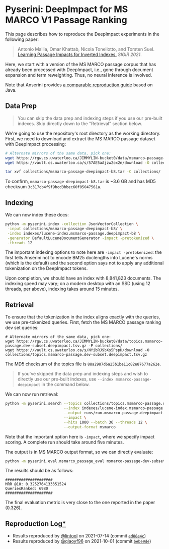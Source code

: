 # Pyserini: DeepImpact for MS MARCO V1 Passage Ranking

This page describes how to reproduce the DeepImpact experiments in the following paper:

> Antonio Mallia, Omar Khattab, Nicola Tonellotto, and Torsten Suel. [Learning Passage Impacts for Inverted Indexes.](https://dl.acm.org/doi/10.1145/3404835.3463030) _SIGIR 2021_.

Here, we start with a version of the MS MARCO passage corpus that has already been processed with DeepImpact, i.e., gone through document expansion and term reweighting.
Thus, no neural inference is involved.

Note that Anserini provides [a comparable reproduction guide](https://github.com/castorini/anserini/blob/master/docs/experiments-msmarco-passage-deepimpact.md) based on Java.

## Data Prep

> You can skip the data prep and indexing steps if you use our pre-built indexes. Skip directly down to the "Retrieval" section below.

We're going to use the repository's root directory as the working directory.
First, we need to download and extract the MS MARCO passage dataset with DeepImpact processing:

```bash
# Alternate mirrors of the same data, pick one:
wget https://rgw.cs.uwaterloo.ca/JIMMYLIN-bucket0/data/msmarco-passage-deepimpact-b8.tar -P collections/
wget https://vault.cs.uwaterloo.ca/s/57AE5aAjzw2ox2n/download -O collections/msmarco-passage-deepimpact-b8.tar

tar xvf collections/msmarco-passage-deepimpact-b8.tar -C collections/
```

To confirm, `msmarco-passage-deepimpact-b8.tar` is ~3.6 GB and has MD5 checksum `3c317cb4f9f9bcd3bbec60f05047561a`.

## Indexing

We can now index these docs:

```bash
python -m pyserini.index -collection JsonVectorCollection \
 -input collections/msmarco-passage-deepimpact-b8/ \
 -index indexes/lucene-index.msmarco-passage.deepimpact-b8 \
 -generator DefaultLuceneDocumentGenerator -impact -pretokenized \
 -threads 12
```

The important indexing options to note here are `-impact -pretokenized`: the first tells Anserini not to encode BM25 doclengths into Lucene's norms (which is the default) and the second option says not to apply any additional tokenization on the DeepImpact tokens.

Upon completion, we should have an index with 8,841,823 documents.
The indexing speed may vary; on a modern desktop with an SSD (using 12 threads, per above), indexing takes around 15 minutes.

## Retrieval

To ensure that the tokenization in the index aligns exactly with the queries, we use pre-tokenized queries.
First, fetch the MS MARCO passage ranking dev set queries: 

```
# Alternate mirrors of the same data, pick one:
wget https://rgw.cs.uwaterloo.ca/JIMMYLIN-bucket0/data/topics.msmarco-passage.dev-subset.deepimpact.tsv.gz -P collections/
wget https://vault.cs.uwaterloo.ca/s/NYibRJ9bXs5PspH/download -O collections/topics.msmarco-passage.dev-subset.deepimpact.tsv.gz
```
The MD5 checksum of the topics file is `88a2987d6a25b1be11c82e87677a262e`.

> If you've skipped the data prep and indexing steps and wish to directly use our pre-built indexes, use `--index msmarco-passage-deepimpact` in the command below.

We can now run retrieval:

```bash
python -m pyserini.search --topics collections/topics.msmarco-passage.dev-subset.deepimpact.tsv.gz \
                          --index indexes/lucene-index.msmarco-passage.deepimpact-b8 \
                          --output runs/run.msmarco-passage.deepimpact-b8.tsv \
                          --impact \
                          --hits 1000 --batch 36 --threads 12 \
                          --output-format msmarco
```

Note that the important option here is `-impact`, where we specify impact scoring.
A complete run should take around five minutes.

The output is in MS MARCO output format, so we can directly evaluate:

```bash
python -m pyserini.eval.msmarco_passage_eval msmarco-passage-dev-subset runs/run.msmarco-passage.deepimpact-b8.tsv
```

The results should be as follows:

```
#####################
MRR @10: 0.3252764133351524
QueriesRanked: 6980
#####################
```

The final evaluation metric is very close to the one reported in the paper (0.326).

## Reproduction Log[*](reproducibility.md)

+ Results reproduced by [@lintool](https://github.com/lintool) on 2021-07-14 (commit [`ed88e4c`](https://github.com/castorini/pyserini/commit/ed88e4c3ea9ce3bf71c06297c1768d93154d74a8))
+ Results reproduced by [@qiaoyf96](https://github.com/qiaoyf96) on 2021-10-01 (commit [`bebe9de`](https://github.com/castorini/pyserini/commit/bebe9de01cfd6e81ef46bd2ea7a7c3ca86b001ed))
